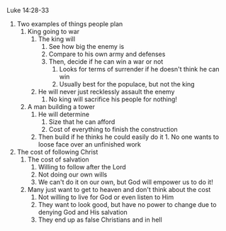 Luke 14:28-33

1. Two examples of things people plan
	1. King going to war
		1. The king will
			1. See how big the enemy is
			2. Compare to his own army and defenses
			3. Then, decide if he can win a war or not
				1. Looks for terms of surrender if he doesn't think he can win
				2. Usually best for the populace, but not the king
		2. He will never just recklessly assault the enemy
			1. No king will sacrifice his people for nothing!
	2. A man building a tower
		1. He will determine
			1. Size that he can afford
			2. Cost of everything to finish the construction
		2. Then build if he thinks he could easily do it
				1. No one wants to loose face over an unfinished work
2. The cost of following Christ
	1. The cost of salvation
		1. Willing to follow after the Lord
		2. Not doing our own wills
		3. We can't do it on our own, but God will empower us to do it!
	2. Many just want to get to heaven and don't think about the cost
		1. Not willing to live for God or even listen to Him
		2. They want to look good, but have no power to change due to denying God and His salvation
		3. They end up as false Christians and in hell